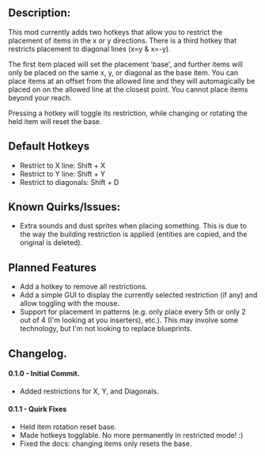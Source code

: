 ## Description:
This mod currently adds two hotkeys that allow you to restrict the placement of items in the x or y directions. There is a third hotkey that restricts placement to diagonal lines (x=y & x=-y).

The first item placed will set the placement 'base', and further items will only be placed on the same x, y, or diagonal as the base item. You can place items at an offset from the allowed line and they will automagically be placed on on the allowed line at the closest point. You cannot place items beyond your reach.

Pressing a hotkey will toggle its restriction, while changing or rotating the held item will reset the base.

## Default Hotkeys
- Restrict to X line: Shift + X
- Restrict to Y line: Shift + Y
- Restrict to diagonals: Shift + D

## Known Quirks/Issues:
- Extra sounds and dust sprites when placing something. This is due to the way the building restriction is applied (entities are copied, and the original is deleted).

## Planned Features
- Add a hotkey to remove all restrictions.
- Add a simple GUI to display the currently selected restriction (if any) and allow toggling with the mouse.
- Support for placement in patterns (e.g. only place every 5th or only 2 out of 4 (I'm looking at you inserters), etc.). This may involve some technology, but I'm not looking to replace blueprints.

## Changelog.
#### 0.1.0 - Initial Commit.
- Added restrictions for X, Y, and Diagonals.

#### 0.1.1 - Quirk Fixes
- Held item rotation reset base.
- Made hotkeys togglable.  No more permanently in restricted mode! :)
- Fixed the docs: changing items only resets the base.
